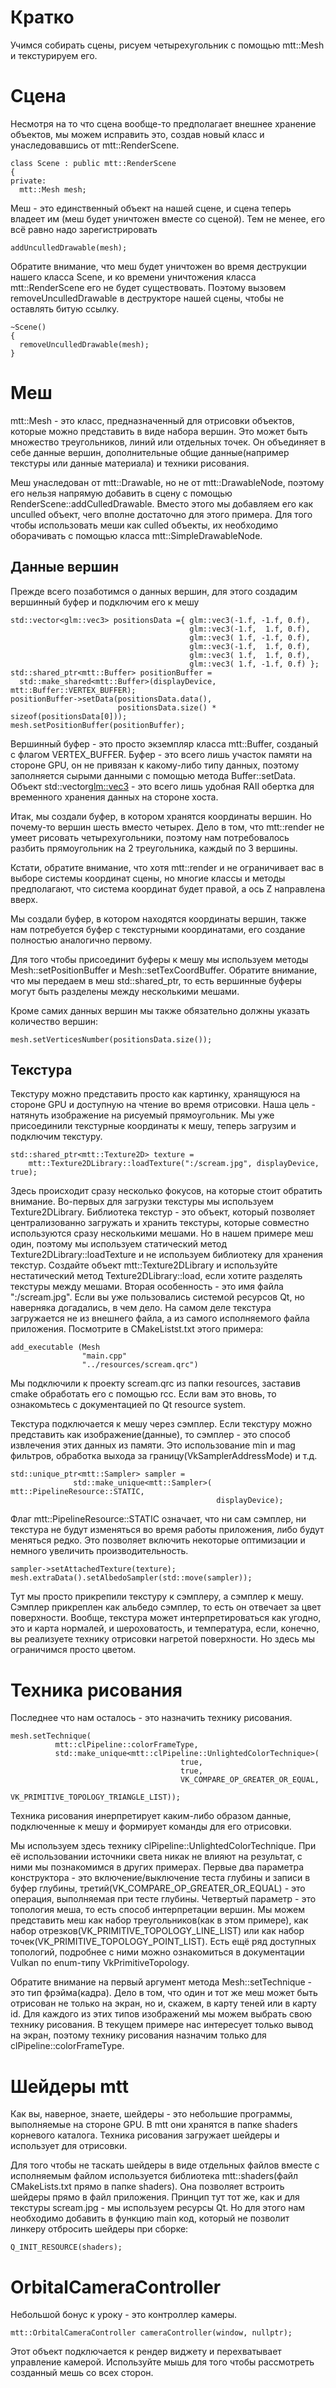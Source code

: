 # Кратко
Учимся собирать сцены, рисуем четырехугольник с помощью mtt::Mesh и текстурируем его.

# Сцена
Несмотря на то что сцена вообще-то предполагает внешнее хранение объектов, мы можем исправить это, создав новый класс и унаследовавшись от mtt::RenderScene.

    class Scene : public mtt::RenderScene
    {
    private:
      mtt::Mesh mesh;

Меш - это единственный объект на нашей сцене, и сцена теперь владеет им (меш будет уничтожен вместе со сценой). Тем не менее, его всё равно надо зарегистрировать

    addUnculledDrawable(mesh);

Обратите внимание, что меш будет уничтожен во время деструкции нашего класса Scene, и ко времени уничтожения класса mtt::RenderScene его не будет существовать. Поэтому вызовем removeUnculledDrawable в деструкторе нашей сцены, чтобы не оставлять битую ссылку.

    ~Scene()
    {
      removeUnculledDrawable(mesh);
    }

# Меш
mtt::Mesh - это класс, предназначенный для отрисовки объектов, которые можно представить в виде набора вершин. Это может быть множество треугольников, линий или отдельных точек. Он объединяет в себе данные вершин, дополнительные общие данные(например текстуры или данные материала) и техники рисования.

Меш унаследован от mtt::Drawable, но не от mtt::DrawableNode, поэтому его нельзя напрямую добавить в сцену с помощью RenderScene::addCulledDrawable. Вместо этого мы добавляем его как unculled объект, чего вполне достаточно для этого примера. Для того чтобы использовать меши как culled объекты, их необходимо оборачивать с помощью класса mtt::SimpleDrawableNode.

## Данные вершин
Прежде всего позаботимся о данных вершин, для этого создадим вершинный буфер и подключим его к мешу

    std::vector<glm::vec3> positionsData ={ glm::vec3(-1.f, -1.f, 0.f),
                                            glm::vec3(-1.f,  1.f, 0.f),
                                            glm::vec3( 1.f, -1.f, 0.f),
                                            glm::vec3(-1.f,  1.f, 0.f),
                                            glm::vec3( 1.f,  1.f, 0.f),
                                            glm::vec3( 1.f, -1.f, 0.f) };
    std::shared_ptr<mtt::Buffer> positionBuffer =
      std::make_shared<mtt::Buffer>(displayDevice, mtt::Buffer::VERTEX_BUFFER);
    positionBuffer->setData(positionsData.data(),
                            positionsData.size() * sizeof(positionsData[0]));
    mesh.setPositionBuffer(positionBuffer);

Вершинный буфер - это просто экземпляр класса mtt::Buffer, созданый с флагом VERTEX_BUFFER. Буфер - это всего лишь участок памяти на стороне GPU, он не привязан к какому-либо типу данных, поэтому заполняется сырыми данными с помощью метода Buffer::setData. Объект std::vector<glm::vec3> - это всего лишь удобная RAII обертка для временного хранения данных на стороне хоста.

Итак, мы создали буфер, в котором хранятся координаты вершин. Но почему-то вершин шесть вместо четырех. Дело в том, что mtt::render не умеет рисовать четырехугольники, поэтому нам потребовалось разбить прямоугольник на 2 треугольника, каждый по 3 вершины.

Кстати, обратите внимание, что хотя mtt::render и не ограничивает вас в выборе системы координат сцены, но многие классы и методы предполагают, что система координат будет правой, а ось Z направлена вверх.

Мы создали буфер, в котором находятся координаты вершин, также нам потребуется буфер с текстурными координатами, его создание полностью аналогично первому.

Для того чтобы присоединит буферы к мешу мы используем методы Mesh::setPositionBuffer и Mesh::setTexCoordBuffer. Обратите внимание, что мы передаем в меш std::shared_ptr, то есть вершинные буферы могут быть разделены между несколькими мешами.

Кроме самих данных вершин мы также обязательно должны указать количество вершин:

    mesh.setVerticesNumber(positionsData.size());

## Текстура
Текстуру можно представить просто как картинку, хранящуюся на стороне GPU и доступную на чтение во время отрисовки. Наша цель - натянуть изображение на рисуемый прямоугольник. Мы уже присоединили текстурные координаты к мешу, теперь загрузим и подключим текстуру.

    std::shared_ptr<mtt::Texture2D> texture =
        mtt::Texture2DLibrary::loadTexture(":/scream.jpg", displayDevice, true);

Здесь происходит сразу несколько фокусов, на которые стоит обратить внимание. Во-первых для загрузки текстуры мы используем Texture2DLibrary. Библиотека текстур - это объект, который позволяет централизованно загружать и хранить текстуры, которые совместно используются сразу несколькими мешами. Но в нашем примере меш один, поэтому мы используем статический метод Texture2DLibrary::loadTexture и не используем библиотеку для хранения текстур. Создайте объект mtt::Texture2DLibrary и используйте нестатический метод Texture2DLibrary::load, если хотите разделять текстуры между мешами.
Вторая особенность - это имя файла ":/scream.jpg". Если вы уже пользовались системой ресурсов Qt, но наверняка догадались, в чем дело. На самом деле текстура загружается не из внешнего файла, а из самого исполняемого файла приложения. Посмотрите в CMakeListst.txt этого примера:

    add_executable (Mesh
                    "main.cpp"
                    "../resources/scream.qrc")

Мы подключили к проекту scream.qrc из папки resources, заставив cmake обработать его с помощью rcc. Если вам это вновь, то ознакомьтесь с документацией по Qt resource system.

Текстура подключается к мешу через сэмплер. Если текстуру можно представить как изображение(данные), то сэмплер - это способ извлечения этих данных из памяти. Это использование min и mag фильтров, обработка выхода за границу(VkSamplerAddressMode) и т.д.

    std::unique_ptr<mtt::Sampler> sampler =
                  std::make_unique<mtt::Sampler>( mtt::PipelineResource::STATIC,
                                                  displayDevice);

Флаг mtt::PipelineResource::STATIC означает, что ни сам сэмплер, ни текстура не будут изменяться во время работы приложения, либо будут меняться редко. Это позволяет включить некоторые оптимизации и немного увеличить производительность.

    sampler->setAttachedTexture(texture);
    mesh.extraData().setAlbedoSampler(std::move(sampler));

Тут мы просто прикрепили текстуру к сэмплеру, а сэмплер к мешу. Сэмплер прикреплен как альбедо сэмплер, то есть он отвечает за цвет поверхности. Вообще, текстура может интерпретироваться как угодно, это и карта нормалей, и шероховатость, и температура, если, конечно, вы реализуете технику отрисовки нагретой поверхности. Но здесь мы ограничимся просто цветом.

# Техника рисования
Последнее что нам осталось - это назначить технику рисования.

    mesh.setTechnique(
              mtt::clPipeline::colorFrameType,
              std::make_unique<mtt::clPipeline::UnlightedColorTechnique>(
                                          true,
                                          true,
                                          VK_COMPARE_OP_GREATER_OR_EQUAL,
                                          VK_PRIMITIVE_TOPOLOGY_TRIANGLE_LIST));

Техника рисования инерпретирует каким-либо образом данные, подключенные к мешу и формирует команды для его отрисовки.

Мы используем здесь технику clPipeline::UnlightedColorTechnique. При её использовании источники света никак не влияют на результат, с ними мы познакомимся в других примерах. Первые два параметра конструктора - это включение/выключение теста глубины и записи в буфер глубины, третий(VK_COMPARE_OP_GREATER_OR_EQUAL) - это операция, выполняемая при тесте глубины. Четвертый параметр - это топология меша, то есть способ интерпретации вершин. Мы можем представить меш как набор треугольников(как в этом примере), как набор отрезков(VK_PRIMITIVE_TOPOLOGY_LINE_LIST) или как набор точек(VK_PRIMITIVE_TOPOLOGY_POINT_LIST). Есть ещё ряд доступных топологий, подробнее с ними можно ознакомиться в документации Vulkan по enum-типу VkPrimitiveTopology.

Обратите внимание на первый аргумент метода Mesh::setTechnique - это тип фрэйма(кадра). Дело в том, что один и тот же меш может быть отрисован не только на экран, но и, скажем, в карту теней или в карту id. Для каждого из этих типов изображений мы можем выбрать свою технику рисования. В текущем примере нас интересует только вывод на экран, поэтому технику рисования назначим только для clPipeline::colorFrameType.

# Шейдеры mtt
Как вы, наверное, знаете, шейдеры - это небольшие программы, выполняемые на стороне GPU. В mtt они хранятся в папке shaders корневого каталога. Техника рисования загружает шейдеры и использует для отрисовки.

Для того чтобы не таскать шейдеры в виде отдельных файлов вместе с исполняемым файлом используется библиотека mtt::shaders(файл CMakeLists.txt прямо в папке shaders). Она позволяет встроить шейдеры прямо в файл приложения. Принцип тут тот же, как и для текстуры scream.jpg - мы используем ресурсы Qt. Но для этого нам необходимо добавить в функцию main код, который не позволит линкеру отбросить шейдеры при сборке:

    Q_INIT_RESOURCE(shaders);

# OrbitalCameraController
Небольшой бонус к уроку - это контроллер камеры.

    mtt::OrbitalCameraController cameraController(window, nullptr);

Этот объект подключается к рендер виджету и перехватывает управление камерой. Используйте мышь для того чтобы рассмотреть созданный мешь со всех сторон.
